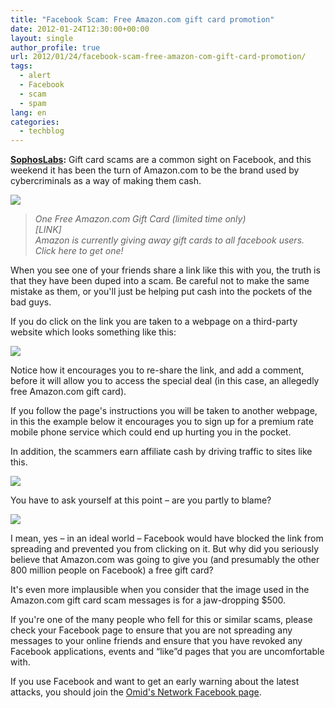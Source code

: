 ```yaml
---
title: "Facebook Scam: Free Amazon.com gift card promotion"
date: 2012-01-24T12:30:00+00:00
layout: single
author_profile: true
url: 2012/01/24/facebook-scam-free-amazon-com-gift-card-promotion/
tags:
  - alert
  - Facebook
  - scam
  - spam
lang: en
categories: 
  - techblog
---
```

  
**[SophosLabs](http://nakedsecurity.sophos.com/2012/01/23/free-amazon-com-gift-card-facebook-scam/):** Gift card scams are a common sight on Facebook, and this weekend it has been the turn of Amazon.com to be the brand used by cybercriminals as a way of making them cash.

![](http://1.bp.blogspot.com/-Ck1XiU6KjFo/Tx6byCtNrnI/AAAAAAAAEaE/HuA6SxzWWe8/s1600/amazon-gift-card-1.jpg)

> _One Free Amazon.com Gift Card (limited time only)  
> \[LINK\]  
> Amazon is currently giving away gift cards to all facebook users. Click here to get one!_

When you see one of your friends share a link like this with you, the truth is that they have been duped into a scam. Be careful not to make the same mistake as them, or you'll just be helping put cash into the pockets of the bad guys.

If you do click on the link you are taken to a webpage on a third-party website which looks something like this:

![](http://1.bp.blogspot.com/-vZyoUxwmG9U/Tx6cFs_XJQI/AAAAAAAAEaM/kjoEzp7GjC4/s1600/amazon-gift-card-2.jpg)

Notice how it encourages you to re-share the link, and add a comment, before it will allow you to access the special deal (in this case, an allegedly free Amazon.com gift card).

If you follow the page's instructions you will be taken to another webpage, in this the example below it encourages you to sign up for a premium rate mobile phone service which could end up hurting you in the pocket.

In addition, the scammers earn affiliate cash by driving traffic to sites like this.

![](http://3.bp.blogspot.com/-j16RE5cyuu8/Tx6cXe5Y4yI/AAAAAAAAEaU/6DQmX8UeVlI/s1600/amazon-gift-card-3.jpg)

You have to ask yourself at this point – are you partly to blame?

![](http://4.bp.blogspot.com/-pV90DxABk_A/Tx6crX9gyMI/AAAAAAAAEac/WKdWscu-cP4/s1600/amazon-gift-170.jpg)

I mean, yes – in an ideal world – Facebook would have blocked the link from spreading and prevented you from clicking on it. But why did you seriously believe that Amazon.com was going to give you (and presumably the other 800 million people on Facebook) a free gift card?

It's even more implausible when you consider that the image used in the Amazon.com gift card scam messages is for a jaw-dropping $500.

If you're one of the many people who fell for this or similar scams, please check your Facebook page to ensure that you are not spreading any messages to your online friends and ensure that you have revoked any Facebook applications, events and “like”d pages that you are uncomfortable with.

If you use Facebook and want to get an early warning about the latest attacks, you should join the [Omid's Network Facebook page](https://www.facebook.com/omidsnetwork/).
